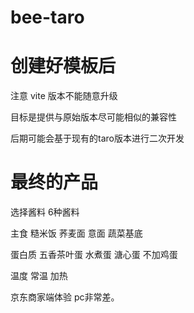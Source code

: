 # bee-taro

# 创建好模板后
注意 vite 版本不能随意升级

目标是提供与原始版本尽可能相似的兼容性

后期可能会基于现有的taro版本进行二次开发

# 最终的产品
选择酱料
6种酱料

主食
糙米饭  荞麦面  意面  蔬菜基底

蛋白质
五香茶叶蛋  水煮蛋  溏心蛋  不加鸡蛋

温度
常温   加热

京东商家端体验 pc非常差。
